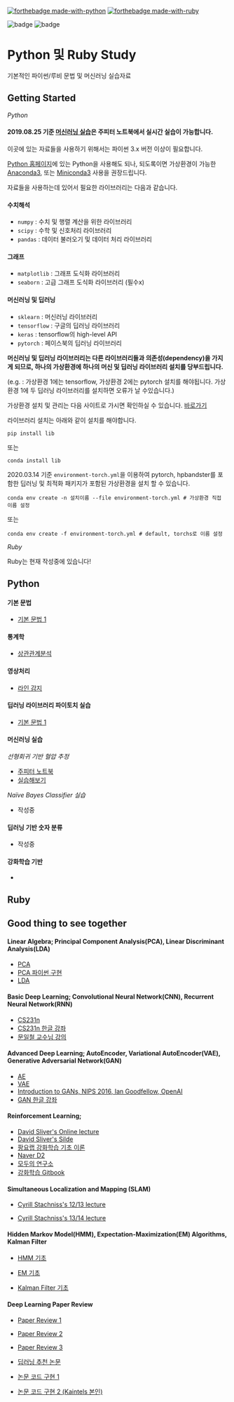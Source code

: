 [![forthebadge made-with-python](http://ForTheBadge.com/images/badges/made-with-python.svg)](https://www.python.org/)
[![forthebadge made-with-ruby](https://forthebadge.com/images/badges/made-with-ruby.svg)](https://www.ruby-lang.org/) 


![badge](https://img.shields.io/github/commit-activity/w/Kaintels/rubyPy-study?style=flat) ![badge](https://img.shields.io/badge/launch-binder-579aca.svg?style=flat)




# Python 및 Ruby Study

기본적인 파이썬/루비 문법 및 머신러닝 실습자료

## Getting Started

*Python*



#### 2019.08.25 기준 [머신러닝 실습](#머신러닝-실습)은 주피터 노트북에서 실시간 실습이 가능합니다. 

이곳에 있는 자료들을 사용하기 위해서는 파이썬 3.x 버전 이상이 필요합니다.

[Python 홈페이지](https://www.python.org/)에 있는 Python을 사용해도 되나, 되도록이면 가상환경이 가능한 [Anaconda3](https://www.anaconda.com/), 또는 [Miniconda3](https://docs.conda.io/en/latest/miniconda.html) 사용을 권장드립니다.

자료들을 사용하는데 있어서 필요한 라이브러리는 다음과 같습니다.

#### 수치해석

- `numpy` : 수치 및 행렬 계산을 위한 라이브러리
- `scipy` : 수학 및 신호처리 라이브러리
- `pandas` : 데이터 불러오기 및 데이터 처리 라이브러리

#### 그래프

- `matplotlib` : 그래프 도식화 라이브러리
- `seaborn` : 고급 그래프 도식화 라이브러리 (필수x)

#### 머신러닝 및 딥러닝

- `sklearn` : 머신러닝 라이브러리
- `tensorflow` : 구글의 딥러닝 라이브러리
- `keras` : tensorflow의 high-level API
- `pytorch` : 페이스북의 딥러닝 라이브러리

**머신러닝 및 딥러닝 라이브러리는 다른 라이브러리들과 의존성(dependency)을 가지게 되므로, 하나의 가상환경에 하나의 머신 및 딥러닝 라이브러리 설치를 당부드립니다.**

(e.g. : 가상환경 1에는 tensorflow, 가상환경 2에는 pytorch 설치를 해야됩니다. 가상환경 1에 두 딥러닝 라이브러리를 설치하면 오류가 날 수있습니다.)

가상환경 설치 및 관리는 다음 사이트로 가시면 확인하실 수 있습니다. [바로가기](https://niceman.tistory.com/85)

라이브러리 설치는 아래와 같이 설치를 해야합니다.

```
pip install lib
```
또는
```
conda install lib
```

2020.03.14 기준 ``environment-torch.yml``을 이용하여 pytorch, hpbandster를 포함한 딥러닝 및 최적화 패키지가 포함된 가상환경을 설치 할 수 있습니다.

```
conda env create -n 설치이름 --file environment-torch.yml # 가상환경 직접 이름 설정
```
또는
```
conda env create -f environment-torch.yml # default, torchs로 이름 설정
```


*Ruby*

Ruby는 현재 작성중에 있습니다!

## Python

#### 기본 문법

* [기본 문법 1](https://github.com/Kaintels/rubyPy-study/tree/master/Python3/grammer)

#### 통계학

- [상관관계분석](https://github.com/Kaintels/rubyPy-study/tree/master/Python3/statistics)	

#### 영상처리

- [라인 감지](https://github.com/Kaintels/rubyPy-study/tree/master/Python3/opencv)

#### 딥러닝 라이브러리 파이토치 실습

- [기본 문법 1](https://github.com/Kaintels/rubyPy-study/tree/master/Python3/pytorch)

#### 머신러닝 실습

*선형회귀 기반 혈압 추정*

- [주피터 노트북](https://nbviewer.jupyter.org/github/Kaintels/rubyPy-study/blob/master/Python3/BP_estimation/Py_practice.ipynb)
- [실습해보기](https://mybinder.org/v2/gh/Kaintels/rubyPy-study/master?filepath=Python3/BP_estimation/Py_practice.ipynb)

*Naïve Bayes Classifier 실습*

- 작성중

#### 딥러닝 기반 숫자 분류

- 작성중

#### 강화학습 기반

- 

## Ruby



## Good thing to see together

#### Linear Algebra; Principal Component Analysis(PCA), Linear Discriminant Analysis(LDA)

- [PCA](https://www.youtube.com/watch?v=FhQm2Tc8Kic)
- [PCA 파이썬 구현](https://www.youtube.com/watch?v=DUJ2vwjRQag)
- [LDA](https://www.youtube.com/watch?v=p8Fqt2Qxqro)

#### Basic Deep Learning; Convolutional Neural Network(CNN), Recurrent Neural Network(RNN)

- [CS231n](http://cs231n.stanford.edu/)
- [CS231n 한글 강좌](https://www.youtube.com/watch?v=3QjGtOlIiVI&list=PL1Kb3QTCLIVtyOuMgyVgT-OeW0PYXl3j5)
- [문일철 교수님 강의](http://seslab.kaist.ac.kr/xe2/index.php?mid=page_GBex27)

#### Advanced Deep Learning; AutoEncoder, Variational AutoEncoder(VAE), Generative Adversarial Network(GAN)

- [AE](https://www.youtube.com/watch?v=YxtzQbe2UaE)
- [VAE](https://www.youtube.com/watch?v=0ywpBuWXXWo)
- [Introduction to GANs, NIPS 2016, Ian Goodfellow, OpenAI](https://www.youtube.com/watch?v=9JpdAg6uMXs)
- [GAN 한글 강좌](https://www.youtube.com/watch?v=52r9F05wAl4)

#### Reinforcement Learning;

- [David Sliver's Online lecture](https://www.youtube.com/watch?v=2pWv7GOvuf0&list=PLqYmG7hTraZDM-OYHWgPebj2MfCFzFObQ)
- [David Sliver's Silde](http://www0.cs.ucl.ac.uk/staff/d.silver/web/Teaching.html)
- [팡요랩 강화학습 기초 이론](https://www.youtube.com/watch?v=wYgyiCEkwC8&list=PLpRS2w0xWHTcTZyyX8LMmtbcMXpd3s4TU)
- [Naver D2](https://www.youtube.com/watch?v=soZXAH3leeQ&list=PLsFtzQAC8dDetav3jSCKB_MXwvUn7yfJS)
- [모두의 연구소](http://www.modulabs.co.kr/RL_library/2136)
- [강화학습 Gitbook](https://dnddnjs.gitbooks.io/rl/content/reinforcement_learning.html)

#### Simultaneous Localization and Mapping (SLAM)

- [Cyrill Stachniss's 12/13 lecture](https://www.youtube.com/watch?v=V9qQc5X7O0k&list=PLgnQpQtFTOGQECnBvZSV61oxTrkPut-nc)

- [Cyrill Stachniss's 13/14 lecture](https://www.youtube.com/watch?v=U6vr3iNrwRA&list=PLgnQpQtFTOGQrZ4O5QzbIHgl3b1JHimN_)

#### Hidden Markov Model(HMM), Expectation-Maximization(EM) Algorithms, Kalman Filter

- [HMM 기초](https://www.youtube.com/watch?v=MoH4lcbBakA)

- [EM 기초](https://www.youtube.com/watch?v=U99A8myCwfE)

- [Kalman Filter 기초](https://www.youtube.com/watch?v=Ist-Cs0ZxPc)

#### Deep Learning Paper Review

- [Paper Review 1](https://www.youtube.com/watch?v=L3hz57whyNw&list=PL0oFI08O71gKjGhaWctTPvvM7_cVzsAtK)

- [Paper Review 2](https://www.youtube.com/watch?v=myBzJ0cnHBk)

- [Paper Review 3](https://www.youtube.com/watch?v=Pu_oggjuNxc)

- [딥러닝 추천 논문](http://deeplearningstudy.github.io/doc_deeplearning_paper.html)

- [논문 코드 구현 1](https://paperswithcode.com/)

- [논문 코드 구현 2 (Kaintels 본인)](https://github.com/Kaintels/paper-review)